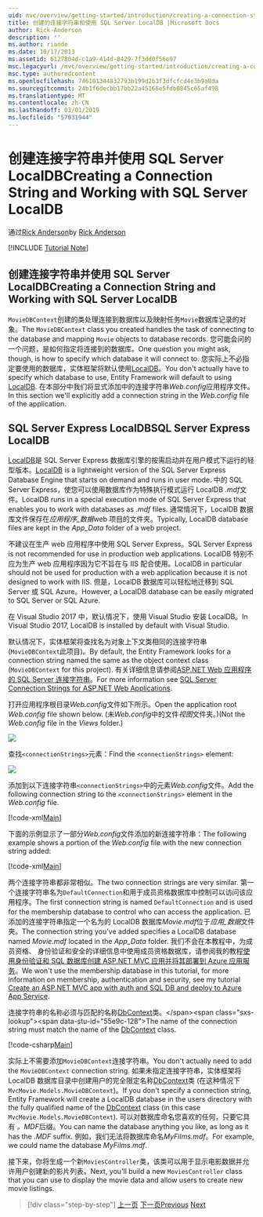 ```yaml
---
uid: mvc/overview/getting-started/introduction/creating-a-connection-string
title: 创建的连接字符串和使用 SQL Server LocalDB |Microsoft Docs
author: Rick-Anderson
description: ''
ms.author: riande
ms.date: 10/17/2013
ms.assetid: 6127804d-c1a9-414d-8429-7f3dd0f56e97
msc.legacyurl: /mvc/overview/getting-started/introduction/creating-a-connection-string
msc.type: authoredcontent
ms.openlocfilehash: 746101344832793b199d2b3f3dfcfcd4e3b9a8da
ms.sourcegitcommit: 24b1f6decbb17bb22a45166e5fdb0845c65af498
ms.translationtype: MT
ms.contentlocale: zh-CN
ms.lasthandoff: 03/01/2019
ms.locfileid: "57031944"
---
```

<a name="creating-a-connection-string-and-working-with-sql-server-localdb"></a><span data-ttu-id="55e9c-102">创建连接字符串并使用 SQL Server LocalDB</span><span class="sxs-lookup"><span data-stu-id="55e9c-102">Creating a Connection String and Working with SQL Server LocalDB</span></span>
====================
<span data-ttu-id="55e9c-103">通过[Rick Anderson]((https://twitter.com/RickAndMSFT))</span><span class="sxs-lookup"><span data-stu-id="55e9c-103">by [Rick Anderson]((https://twitter.com/RickAndMSFT))</span></span>

[!INCLUDE [Tutorial Note](sample/code-location.md)]

## <a name="creating-a-connection-string-and-working-with-sql-server-localdb"></a><span data-ttu-id="55e9c-104">创建连接字符串并使用 SQL Server LocalDB</span><span class="sxs-lookup"><span data-stu-id="55e9c-104">Creating a Connection String and Working with SQL Server LocalDB</span></span>

<span data-ttu-id="55e9c-105">`MovieDBContext`创建的类处理连接到数据库以及映射任务`Movie`数据库记录的对象。</span><span class="sxs-lookup"><span data-stu-id="55e9c-105">The `MovieDBContext` class you created handles the task of connecting to the database and mapping `Movie` objects to database records.</span></span> <span data-ttu-id="55e9c-106">您可能会问的一个问题，是如何指定将连接到的数据库。</span><span class="sxs-lookup"><span data-stu-id="55e9c-106">One question you might ask, though, is how to specify which database it will connect to.</span></span> <span data-ttu-id="55e9c-107">您实际上不必指定要使用的数据库，实体框架将默认使用[LocalDB](https://docs.microsoft.com/sql/database-engine/configure-windows/sql-server-2016-express-localdb)。</span><span class="sxs-lookup"><span data-stu-id="55e9c-107">You don't actually have to specify which database to use, Entity Framework will default to using [LocalDB](https://docs.microsoft.com/sql/database-engine/configure-windows/sql-server-2016-express-localdb).</span></span> <span data-ttu-id="55e9c-108">在本部分中我们将显式添加中的连接字符串*Web.config*应用程序文件。</span><span class="sxs-lookup"><span data-stu-id="55e9c-108">In this section we'll explicitly add a connection string in the *Web.config* file of the application.</span></span>

## <a name="sql-server-express-localdb"></a><span data-ttu-id="55e9c-109">SQL Server Express LocalDB</span><span class="sxs-lookup"><span data-stu-id="55e9c-109">SQL Server Express LocalDB</span></span>

<span data-ttu-id="55e9c-110">[LocalDB](https://docs.microsoft.com/sql/database-engine/configure-windows/sql-server-2016-express-localdb)是 SQL Server Express 数据库引擎的按需启动并在用户模式下运行的轻型版本。</span><span class="sxs-lookup"><span data-stu-id="55e9c-110">[LocalDB](https://docs.microsoft.com/sql/database-engine/configure-windows/sql-server-2016-express-localdb) is a lightweight version of the SQL Server Express Database Engine that starts on demand and runs in user mode.</span></span> <span data-ttu-id="55e9c-111">中的 SQL Server Express，使您可以使用数据库作为特殊执行模式运行 LocalDB *.mdf*文件。</span><span class="sxs-lookup"><span data-stu-id="55e9c-111">LocalDB runs in a special execution mode of SQL Server Express that enables you to work with databases as *.mdf* files.</span></span> <span data-ttu-id="55e9c-112">通常情况下，LocalDB 数据库文件保存在*应用程序\_数据*web 项目的文件夹。</span><span class="sxs-lookup"><span data-stu-id="55e9c-112">Typically, LocalDB database files are kept in the *App\_Data* folder of a web project.</span></span>

<span data-ttu-id="55e9c-113">不建议在生产 web 应用程序中使用 SQL Server Express。</span><span class="sxs-lookup"><span data-stu-id="55e9c-113">SQL Server Express is not recommended for use in production web applications.</span></span> <span data-ttu-id="55e9c-114">LocalDB 特别不应为生产 web 应用程序因为它不旨在与 IIS 配合使用。</span><span class="sxs-lookup"><span data-stu-id="55e9c-114">LocalDB in particular should not be used for production with a web application because it is not designed to work with IIS.</span></span> <span data-ttu-id="55e9c-115">但是，LocalDB 数据库可以轻松地迁移到 SQL Server 或 SQL Azure。</span><span class="sxs-lookup"><span data-stu-id="55e9c-115">However, a LocalDB database can be easily migrated to SQL Server or SQL Azure.</span></span>

<span data-ttu-id="55e9c-116">在 Visual Studio 2017 中，默认情况下，使用 Visual Studio 安装 LocalDB。</span><span class="sxs-lookup"><span data-stu-id="55e9c-116">In Visual Studio 2017, LocalDB is installed by default with Visual Studio.</span></span>

<span data-ttu-id="55e9c-117">默认情况下，实体框架将查找名为对象上下文类相同的连接字符串 (`MovieDBContext`此项目)。</span><span class="sxs-lookup"><span data-stu-id="55e9c-117">By default, the Entity Framework looks for a connection string named the same as the object context class (`MovieDBContext` for this project).</span></span> <span data-ttu-id="55e9c-118">有关详细信息请参阅[ASP.NET Web 应用程序的 SQL Server 连接字符串](https://msdn.microsoft.com/library/jj653752.aspx)。</span><span class="sxs-lookup"><span data-stu-id="55e9c-118">For more information see [SQL Server Connection Strings for ASP.NET Web Applications](https://msdn.microsoft.com/library/jj653752.aspx).</span></span>

<span data-ttu-id="55e9c-119">打开应用程序根目录*Web.config*文件如下所示。</span><span class="sxs-lookup"><span data-stu-id="55e9c-119">Open the application root *Web.config* file shown below.</span></span> <span data-ttu-id="55e9c-120">(未*Web.config*中的文件*视图*文件夹。)</span><span class="sxs-lookup"><span data-stu-id="55e9c-120">(Not the *Web.config* file in the *Views* folder.)</span></span>

![](creating-a-connection-string/_static/image1.png)

<span data-ttu-id="55e9c-121">查找`<connectionStrings>`元素：</span><span class="sxs-lookup"><span data-stu-id="55e9c-121">Find the `<connectionStrings>` element:</span></span>

![](creating-a-connection-string/_static/image2.png)

<span data-ttu-id="55e9c-122">添加到以下连接字符串`<connectionStrings>`中的元素*Web.config*文件。</span><span class="sxs-lookup"><span data-stu-id="55e9c-122">Add the following connection string to the `<connectionStrings>` element in the *Web.config* file.</span></span>

[!code-xml[Main](creating-a-connection-string/samples/sample1.xml)]

<span data-ttu-id="55e9c-123">下面的示例显示了一部分*Web.config*文件添加的新连接字符串：</span><span class="sxs-lookup"><span data-stu-id="55e9c-123">The following example shows a portion of the *Web.config* file with the new connection string added:</span></span>

[!code-xml[Main](creating-a-connection-string/samples/sample2.xml)]

<span data-ttu-id="55e9c-124">两个连接字符串都非常相似。</span><span class="sxs-lookup"><span data-stu-id="55e9c-124">The two connection strings are very similar.</span></span> <span data-ttu-id="55e9c-125">第一个连接字符串名为`DefaultConnection`和用于成员资格数据库中控制可以访问该应用程序。</span><span class="sxs-lookup"><span data-stu-id="55e9c-125">The first connection string is named `DefaultConnection` and is used for the membership database to control who can access the application.</span></span> <span data-ttu-id="55e9c-126">已添加的连接字符串指定一个名为的 LocalDB 数据库*Movie.mdf*位于*应用\_数据*文件夹。</span><span class="sxs-lookup"><span data-stu-id="55e9c-126">The connection string you've added specifies a LocalDB database named *Movie.mdf* located in the *App\_Data* folder.</span></span> <span data-ttu-id="55e9c-127">我们不会在本教程中，为成员资格、 身份验证和安全的详细信息中使用成员资格数据库，请参阅我的教程[使用身份验证和 SQL 数据库创建 ASP.NET MVC 应用并将其部署到 Azure 应用服务](https://docs.microsoft.com/aspnet/core/security/authorization/secure-data)。</span><span class="sxs-lookup"><span data-stu-id="55e9c-127">We won't use the membership database in this tutorial, for more information on membership, authentication and security, see my tutorial [Create an ASP.NET MVC app with auth and SQL DB and deploy to Azure App Service](https://docs.microsoft.com/aspnet/core/security/authorization/secure-data).</span></span>

<span data-ttu-id="55e9c-128">连接字符串的名称必须与匹配的名称[DbContext](https://msdn.microsoft.com/library/system.data.entity.dbcontext(v=vs.103).aspx)类。</span><span class="sxs-lookup"><span data-stu-id="55e9c-128">The name of the connection string must match the name of the [DbContext](https://msdn.microsoft.com/library/system.data.entity.dbcontext(v=vs.103).aspx) class.</span></span>

[!code-csharp[Main](creating-a-connection-string/samples/sample3.cs?highlight=15)]

<span data-ttu-id="55e9c-129">实际上不需要添加`MovieDBContext`连接字符串。</span><span class="sxs-lookup"><span data-stu-id="55e9c-129">You don't actually need to add the `MovieDBContext` connection string.</span></span> <span data-ttu-id="55e9c-130">如果未指定连接字符串，实体框架将 LocalDB 数据库目录中创建用户的完全限定名称[DbContext](https://msdn.microsoft.com/library/system.data.entity.dbcontext(v=vs.103).aspx)类 (在这种情况下`MvcMovie.Models.MovieDBContext`)。</span><span class="sxs-lookup"><span data-stu-id="55e9c-130">If you don't specify a connection string, Entity Framework will create a LocalDB database in the users directory with the fully qualified name of the [DbContext](https://msdn.microsoft.com/library/system.data.entity.dbcontext(v=vs.103).aspx) class (in this case `MvcMovie.Models.MovieDBContext`).</span></span> <span data-ttu-id="55e9c-131">可以对数据库命名您喜欢的任何，只要它具有 *。MDF*后缀。</span><span class="sxs-lookup"><span data-stu-id="55e9c-131">You can name the database anything you like, as long as it has the *.MDF* suffix.</span></span> <span data-ttu-id="55e9c-132">例如，我们无法将数据库命名*MyFilms.mdf*。</span><span class="sxs-lookup"><span data-stu-id="55e9c-132">For example, we could name the database *MyFilms.mdf*.</span></span>

<span data-ttu-id="55e9c-133">接下来，你将生成一个新`MoviesController`类，该类可以用于显示电影数据并允许用户创建新的影片列表。</span><span class="sxs-lookup"><span data-stu-id="55e9c-133">Next, you'll build a new `MoviesController` class that you can use to display the movie data and allow users to create new movie listings.</span></span>

> [!div class="step-by-step"]
> <span data-ttu-id="55e9c-134">[上一页](adding-a-model.md)
> [下一页](accessing-your-models-data-from-a-controller.md)</span><span class="sxs-lookup"><span data-stu-id="55e9c-134">[Previous](adding-a-model.md)
[Next](accessing-your-models-data-from-a-controller.md)</span></span>

